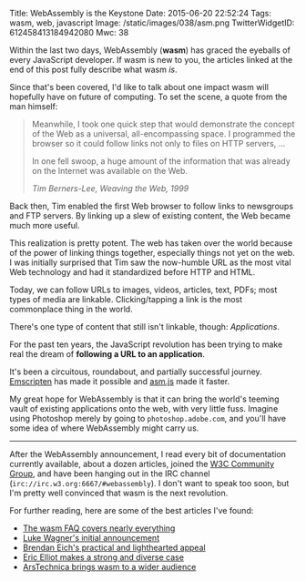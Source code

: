Title: WebAssembly is the Keystone
Date: 2015-06-20 22:52:24
Tags: wasm, web, javascript
Image: /static/images/038/asm.png
TwitterWidgetID: 612458413184942080
Mwc: 38

Within the last two days, WebAssembly (**wasm**) has graced the eyeballs of
every JavaScript developer.  If wasm is new to you, the articles linked at the
end of this post fully describe what wasm *is*.

Since that's been covered, I'd like to talk about one impact wasm will
hopefully have on future of computing.  To set the scene, a quote from the man
himself:

<blockquote>
    <p>Meanwhile, I took one quick step that would demonstrate the concept of the
        Web as a universal, all-encompassing space.  I programmed the browser so it
        could follow links not only to files on HTTP servers, &hellip;</p>
    <p>In one fell swoop, a huge amount of the information that was already on the
        Internet was available on the Web.</p>
    <footer>
        <cite>
            Tim Berners-Lee, Weaving the Web, 1999
        </cite>
    </footer>
</blockquote>

Back then, Tim enabled the first Web browser to follow links to newsgroups and
FTP servers.  By linking up a slew of existing content, the Web became much
more useful.

This realization is pretty potent.  The web has taken over the world because of
the power of linking things together, especially things not yet on the web.  I
was initially surprised that Tim saw the now-humble URL as the most vital Web
technology and had it standardized before HTTP and HTML.

Today, we can follow URLs to images, videos, articles, text, PDFs; most types
of media are linkable.  Clicking/tapping a link is the most commonplace thing
in the world.

There's one type of content that still isn't linkable, though: *Applications*.

For the past ten years, the JavaScript revolution has been trying to make real
the dream of **following a URL to an application**.

It's been a circuitous, roundabout, and partially successful journey.
[Emscripten][emscripten] has made it possible and [asm.js][asmjs] made it
faster.

My great hope for WebAssembly is that it can bring the world's teeming vault of
existing applications onto the web, with very little fuss.  Imagine using
Photoshop merely by going to `photoshop.adobe.com`, and you'll have some idea
of where WebAssembly might carry us.

---

After the WebAssembly announcement, I read every bit of documentation currently
available, about a dozen articles, joined the [W3C Community Group][w3cgroup],
and have been hanging out in the IRC channel
(`irc://irc.w3.org:6667/#webassembly`).  I don't want to speak too soon, but
I'm pretty well convinced that wasm is the next revolution.

<!-- I'm imagining a future where this is a desktop shortcut:

    wasm://adobe.com/photoshop

A few thoughts about the future of wasm:

### Live installs

wasm has the potential to be the LiveCD of applications.  Imagine visiting a
wasm application in your browser.  If it's great, you might want to install it
locally.


-->

For further reading, here are some of the best articles I've found:

 - [The wasm FAQ covers nearly everything][faq]
 - [Luke Wagner's initial announcement][luke_article]
 - [Brendan Eich's practical and lighthearted appeal][eich_article]
 - [Eric Elliot makes a strong and diverse case][elliot_article]
 - [ArsTechnica brings wasm to a wider audience][ars_article]

[luke_article]: https://blog.mozilla.org/luke/2015/06/17/webassembly/
[eich_article]: https://brendaneich.com/2015/06/from-asm-js-to-webassembly/#buried-lede
[ars_article]: http://arstechnica.com/information-technology/2015/06/the-web-is-getting-its-bytecode-webassembly/
[elliot_article]: https://medium.com/javascript-scene/what-is-webassembly-the-dawn-of-a-new-era-61256ec5a8f6
[axel_article]: www.2ality.com/2015/06/web-assembly.html
[w3cgroup]: https://www.w3.org/community/webassembly/
[faq]: https://github.com/WebAssembly/design/blob/master/FAQ.md
[emscripten]: http://emscripten.org/
[asmjs]: http://asmjs.org/
